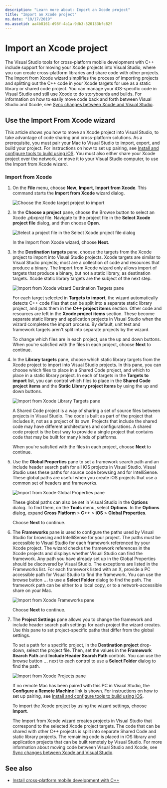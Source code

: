 ```yaml
---
description: "Learn more about: Import an Xcode project"
title: "Import an Xcode project"
ms.date: "10/17/2019"
ms.assetid: aa4b8161-d98f-4a1a-9db3-520133bfc82f
---
```

# Import an Xcode project

The Visual Studio tools for cross-platform mobile development with C++ include support for moving your Xcode projects into Visual Studio, where you can create cross-platform libraries and share code with other projects. The Import from Xcode wizard simplifies the process of importing projects and splitting out the C++ code in your Xcode targets for use as a static library or shared code project. You can manage your iOS-specific code in Visual Studio and still use Xcode to do storyboards and builds. For information on how to easily move code back and forth between Visual Studio and Xcode, see [Sync changes between Xcode and Visual Studio](sync-changes-between-xcode-and-visual-studio.md).

## Use the Import From Xcode wizard

This article shows you how to move an Xcode project into Visual Studio, to take advantage of code sharing and cross-platform solutions. As a prerequisite, you must pair your Mac to Visual Studio to import, export, and build your project. For instructions on how to set up pairing, see [Install and configure tools to build using iOS](../cross-platform/install-and-configure-tools-to-build-using-ios.md). You must also either share your Xcode project over the network, or move it to your Visual Studio computer, to use the Import from Xcode wizard.

### Import from Xcode

1. On the **File** menu, choose **New**, **Import**, **Import from Xcode**. This command starts the **Import from Xcode** wizard dialog.

   ![Choose the Xcode target project to import](../cross-platform/media/cppmdd-u2-importxcode-choose.png "Choose the Xcode target project to import")

1. In the **Choose a project** pane, choose the Browse button to select an Xcode *.pbxproj* file. Navigate to the project file in the **Select Xcode project file** dialog, and then choose **Open**.

   ![Select a project file in the Select Xcode project file dialog](../cross-platform/media/cppmdd-u2-importxcode-browse.png "Select a project file in the Select Xcode project file dialog")

   In the Import from Xcode wizard, choose **Next**.

1. In the **Destination targets** pane, choose the targets from the Xcode project to import into Visual Studio projects. Xcode targets are similar to Visual Studio projects; most are a collection of code and resources that produce a binary. The Import from Xcode wizard only allows import of targets that produce a binary, but not a static library, as destination targets. Xcode static library targets are the subject of the next step.

   ![Import from Xcode wizard Destination Targets pane](../cross-platform/media/cppmdd-u2-importxcode-destination.jpg "Import from Xcode wizard Destination Targets pane")

   For each target selected in **Targets to import**, the wizard automatically detects C++ code files that can be split into a separate static library project, and puts them in the **C++ project items** section. Other code and resources are left in the **Xcode project items** section. These become separate static library and application projects in Visual Studio when the wizard completes the import process. By default, unit test and framework targets aren't split into separate projects by the wizard.

   To change which files are in each project, use the up and down buttons. When you're satisfied with the files in each project, choose **Next** to continue.

1. In the **Library targets** pane, choose which static library targets from the Xcode project to import into Visual Studio projects. In this pane, you can choose which files to place in a Shared Code project, and which to place in a static library project. In each of targets in the **Targets to import** list, you can control which files to place in the **Shared Code project items** and the **Static Library project items** by using the up and down buttons.

   ![Import from Xcode Library Targets pane](../cross-platform/media/cppmdd-u2-importxcode-library.jpg "Import from Xcode Library Targets pane")

   A Shared Code project is a way of sharing a set of source files between projects in Visual Studio. The code is built as part of the project that includes it, not as a project of its own. Projects that include the shared code may have different architectures and configurations. A shared code project is the best way to provide a single project that contains code that may be built for many kinds of platforms.

   When you're satisfied with the files in each project, choose **Next** to continue.

1. Use the **Global Properties** pane to set a framework search path and an include header search path for all iOS projects in Visual Studio. Visual Studio uses these paths for source code browsing and for IntelliSense. These global paths are useful when you create iOS projects that use a common set of headers and frameworks.

   ![Import from Xcode Global Properties pane](../cross-platform/media/cppmdd-u2-importxcode-global.jpg "Import from Xcode Global Properties pane")

   These global paths can also be set in Visual Studio in the **Options** dialog. To find them, on the **Tools** menu, select **Options**. In the **Options** dialog, expand **Cross Platform** > **C++** > **iOS** > **Global Properties**.

   Choose **Next** to continue.

1. The **Frameworks** pane is used to configure the paths used by Visual Studio for browsing and IntelliSense for your project. The paths must be accessible to Visual Studio for each framework referenced by your Xcode project. The wizard checks the framework references in the Xcode projects and displays whether Visual Studio can find the framework. Any path you have already set up in the Global Properties should be discovered by Visual Studio. The exceptions are listed in the Frameworks list. For each framework listed with an X, provide a PC accessible path for Visual Studio to find the framework. You can use the browse button **...** to use a **Select Folder** dialog to find the path. The framework path can be either to a local copy, or to a network-accessible share on your Mac.

   ![Import from Xcode Frameworks pane](../cross-platform/media/cppmdd-u2-importxcode-frameworks.jpg "Import from Xcode Frameworks pane")

   Choose **Next** to continue.

1. The **Project Settings** pane allows you to change the framework and include header search path settings for each project the wizard creates. Use this pane to set project-specific paths that differ from the global settings.

   To set a path for a specific project, in the **Destination project** drop-down, select the project file. Then, set the values in the **Framework Search Path** and **Include Header Search Path** controls. You can use the browse button **...** next to each control to use a **Select Folder** dialog to find the path.

   ![Import from Xcode Projects pane](../cross-platform/media/cppmdd-u2-importxcode-projects.jpg "Import from Xcode Projects pane")

   If no remote Mac has been paired with this PC in Visual Studio, the **Configure a Remote Machine** link is shown. For instructions on how to set up pairing, see [Install and configure tools to build using iOS](../cross-platform/install-and-configure-tools-to-build-using-ios.md).

   To import the Xcode project by using the wizard settings, choose **Import**.

   The Import from Xcode wizard creates projects in Visual Studio that correspond to the selected Xcode project targets. The code that can be shared with other C++ projects is split into separate Shared Code and static library projects. The remaining code is placed in iOS library and application projects that can be built remotely by Visual Studio. For more information about moving code between Visual Studio and Xcode, see [Sync changes between Xcode and Visual Studio](../cross-platform/sync-changes-between-xcode-and-visual-studio.md).

## See also

- [Install cross-platform mobile development with C++](../cross-platform/install-visual-cpp-for-cross-platform-mobile-development.md)
